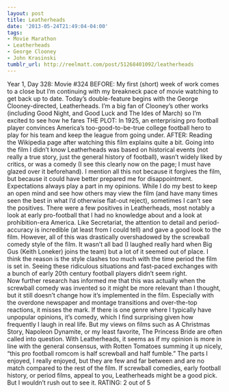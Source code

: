 ```yaml
---
layout: post
title: Leatherheads
date: '2013-05-24T21:49:04-04:00'
tags:
- Movie Marathon
- Leatherheads
- George Clooney
- John Krasinski
tumblr_url: http://reelmatt.com/post/51268401092/leatherheads
---
```



Year 1, Day 328: Movie #324
BEFORE: My first (short) week of work comes to a close but I’m continuing with my breakneck pace of movie watching to get back up to date. Today’s double-feature begins with the George Clooney-directed, Leatherheads. I’m a big fan of Clooney’s other works (including Good Night, and Good Luck and The Ides of March) so I’m excited to see how he fares
THE PLOT: In 1925, an enterprising pro football player convinces America’s too-good-to-be-true college football hero to play for his team and keep the league from going under.
AFTER: Reading the Wikipedia page after watching this film explains quite a bit. Going into the film I didn’t know Leatherheads was based on historical events (not really a true story, just the general history of football), wasn’t widely liked by critics, or was a comedy (I see this clearly now on the page; I must have glazed over it beforehand). I mention all this not because it forgives the film, but because it could have better prepared me for disappointment.
Expectations always play a part in my opinions. While I do my best to keep an open mind and see how others may view the film (and have many times seen the best in what I’d otherwise flat-out reject), sometimes I can’t see the positives. There were a few positives in Leatherheads, most notably a look at early pro-football that I had no knowledge about and a look at prohibition-era America. Like Secretariat, the attention to detail and period-accuracy is incredible (at least from I could tell) and gave a good look to the film. However, all of this was drastically overshadowed by the screwball comedy style of the film. It wasn’t all bad (I laughed really hard when Big Gus (Keith Loneker) joins the team) but a lot of it seemed out of place. I think the reason is the style clashes too much with the time period the film is set in. Seeing these ridiculous situations and fast-paced exchanges with a bunch of early 20th century football players didn’t seem right. Now further research has informed me that this was actually when the screwball comedy was invented so it might be more relevant than I thought, but it still doesn’t change how it’s implemented in the film. Especially with the overdone newspaper and montage transitions and over-the-top reactions, it misses the mark.
If there is one genre where I typically have unpopular opinions, it’s comedy, which I find surprising given how frequently I laugh in real life. But my views on films such as A Christmas Story, Napoleon Dynamite, or my least favorite, The Princess Bride are often called into question. With Leatherheads, it seems as if my opinion is more in line with the general consensus, with Rotten Tomatoes summing it up nicely, “this pro football romcom is half screwball and half fumble.” The parts I enjoyed, I really enjoyed, but they are few and far between and are no match compared to the rest of the film. If screwball comedies, early football history, or period films, appeal to you, Leatherheads might be a good pick. But I wouldn’t rush out to see it.
RATING: 2 out of 5
